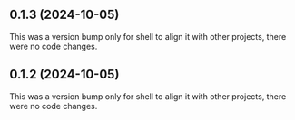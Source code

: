 





## 0.1.3 (2024-10-05)

This was a version bump only for shell to align it with other projects, there were no code changes.

## 0.1.2 (2024-10-05)

This was a version bump only for shell to align it with other projects, there were no code changes.